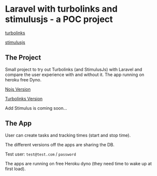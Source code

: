 # Laravel with turbolinks and stimulusjs - a POC project

[turbolinks](https://github.com/turbolinks/turbolinks)

[stimulusjs](https://stimulusjs.org/)

## The Project

Small project to try out Turbolinks (and StimulusJs) with Laravel and compare the user experience with and without it. The app running on heroku free Dyno.

[Nojs Version](https://laravel-turbo.herokuapp.com)

[Turbolinks Version](https://laravel-turbo-2.herokuapp.com)

Add Stimulus is coming soon...

## The App

User can create tasks and tracking times (start and stop time).

The different versions off the apps are sharing the DB.

Test user: `test@test.com` / `password`

The apps are running on free Heroku dyno (they need time to wake up at first load).
